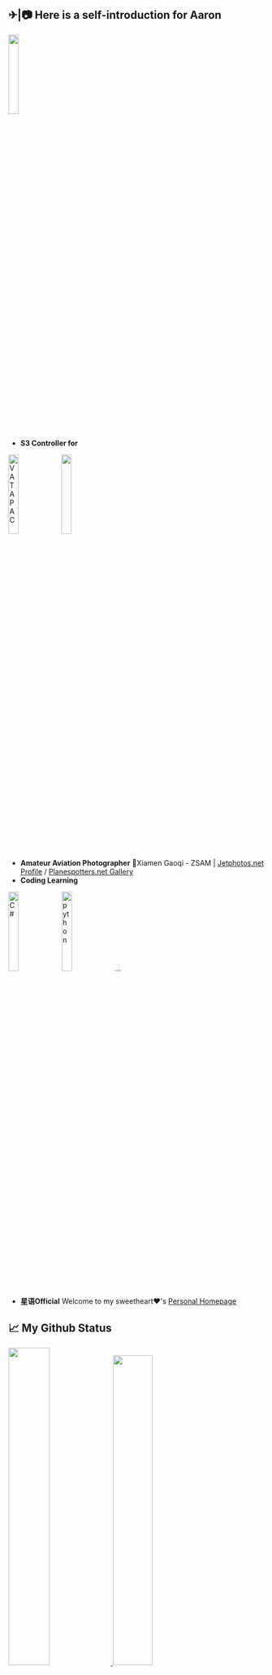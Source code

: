 ✈|📷 Here is a self-introduction for Aaron
-----

<div>
  <img src="https://github.com/AaronZSAM101/AaronZSAM101/assets/60245950/da141f4f-3375-4cf2-a1b8-de2eb713d8c7” alt="XMU" height=20%/> 

</div>

- **S3 Controller for**
<div>
  <img src="https://github.com/AaronZSAM101/AaronZSAM101/assets/60245950/82280d0a-f84c-4fbb-9000-0dc6bd97a12c" alt="VATAPAC" width=20% align="left"/>
  <img src="https://github.com/AaronZSAM101/AaronZSAM101/assets/60245950/85dc782d-44bf-416b-b969-b28fdb555615 alt="VATPRC" width=20% align="center" />
</div>

- **Amateur Aviation Photographer** 📍Xiamen Gaoqi - ZSAM | [Jetphotos.net Profile](https://www.jetphotos.com/photographer/130228) / [Planespotters.net Gallery](https://www.planespotters.net/photos/gallery/Aaron_Mengqiu_Liu)
- **Coding Learning**
<div>
  <img src="https://github.com/AaronZSAM101/AaronZSAM101/assets/60245950/b01df7c3-4a9f-4977-83d1-2cd5b158218a" alt="C#" width=20% />
  <img src="https://github.com/AaronZSAM101/AaronZSAM101/assets/60245950/2fec83ae-804b-438c-9937-40b9d6f6e5b6" alt="python" width=20% />
  ...
</div>

- **星语Official** Welcome to my sweetheart❤'s [Personal Homepage](https://simonlily.github.io/)

📈 My Github Status
-----
<div>
  <a href="https://github.com/anuraghazra/github-readme-stats">
    <img src="https://github-readme-stats.vercel.app/api?username=AaronZSAM101" width=40%/>
  </a>
  <a href="https://github.com/anuraghazra/convoychat">
    <img src="https://github-readme-stats.vercel.app/api/top-langs?username=AaronZSAM101&layout=compact&langs_count=8&card_width=320" width=39.5%/>
  </a>
</div>

